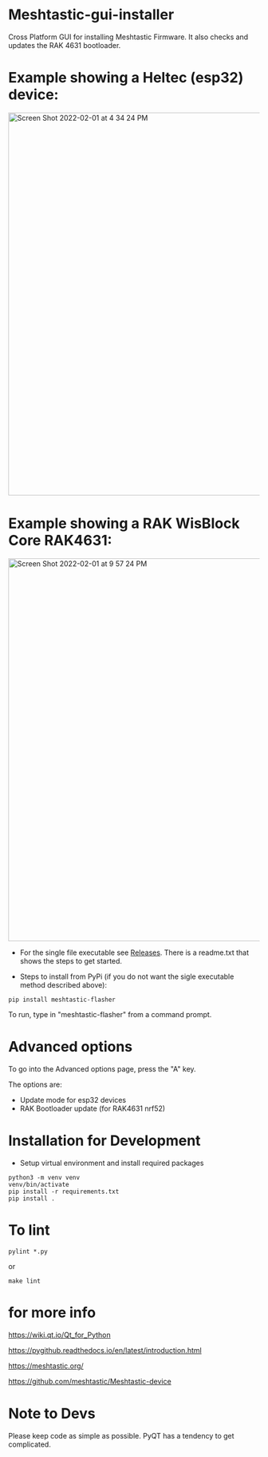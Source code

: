 # Meshtastic-gui-installer

Cross Platform GUI for installing Meshtastic Firmware. It also checks and updates the RAK 4631 bootloader.




# Example showing a Heltec (esp32) device:
<img width="766" alt="Screen Shot 2022-02-01 at 4 34 24 PM" src="https://user-images.githubusercontent.com/2219838/152100775-3e0f5305-4ffb-4e8a-8dca-4b02f3c0ff14.png">

# Example showing a RAK WisBlock Core RAK4631:
<img width="766" alt="Screen Shot 2022-02-01 at 9 57 24 PM" src="https://user-images.githubusercontent.com/2219838/152100859-cb59d0cd-2ffa-49a1-9c8f-6ce75c625468.png">



* For the single file executable see [Releases](https://github.com/meshtastic/Meshtastic-gui-installer/releases). There is a readme.txt that shows the steps to get started.

* Steps to install from PyPi (if you do not want the sigle executable method described above):

```
pip install meshtastic-flasher
```

To run, type in "meshtastic-flasher" from a command prompt.

# Advanced options

To go into the Advanced options page, press the "A" key. 

The options are:

* Update mode for esp32 devices
* RAK Bootloader update (for RAK4631 nrf52)

# Installation for Development

* Setup virtual environment and install required packages

```
python3 -m venv venv
venv/bin/activate
pip install -r requirements.txt
pip install .
```

# To lint

```
pylint *.py
```

or

```
make lint
```

# for more info

https://wiki.qt.io/Qt_for_Python

https://pygithub.readthedocs.io/en/latest/introduction.html

https://meshtastic.org/

https://github.com/meshtastic/Meshtastic-device


# Note to Devs

Please keep code as simple as possible. PyQT has a tendency to get complicated.
